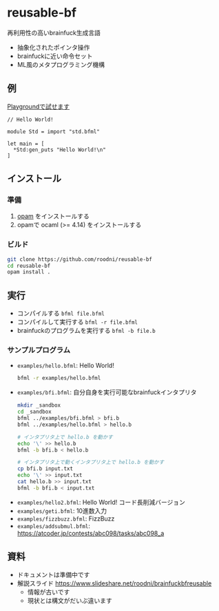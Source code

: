 # reusable-bf

再利用性の高いbrainfuck生成言語
- 抽象化されたポインタ操作
- brainfuckに近い命令セット
- ML風のメタプログラミング機構

## 例

[Playgroundで試せます](https://roodni.github.io/bf-reusable-playground-frontend/)

```
// Hello World!

module Std = import "std.bfml"

let main = [
  *Std:gen_puts "Hello World!\n"
]
```

## インストール

### 準備
1. [opam](https://opam.ocaml.org/) をインストールする
2. opamで ocaml (>= 4.14) をインストールする

### ビルド
```sh
git clone https://github.com/roodni/reusable-bf
cd reusable-bf
opam install .
```

## 実行

* コンパイルする `bfml file.bfml`
* コンパイルして実行する `bfml -r file.bfml`
* brainfuckのプログラムを実行する `bfml -b file.b`

### サンプルプログラム

* `examples/hello.bfml`: Hello World!
  ```sh
  bfml -r examples/hello.bfml
  ```
* `examples/bfi.bfml`: 自分自身を実行可能なbrainfuckインタプリタ
  ```sh
  mkdir _sandbox
  cd _sandbox
  bfml ../examples/bfi.bfml > bfi.b
  bfml ../examples/hello.bfml > hello.b

  # インタプリタ上で hello.b を動かす
  echo '\' >> hello.b
  bfml -b bfi.b < hello.b

  # インタプリタ上で動くインタプリタ上で hello.b を動かす
  cp bfi.b input.txt
  echo '\' >> input.txt
  cat hello.b >> input.txt
  bfml -b bfi.b < input.txt
  ```
* `examples/hello2.bfml`: Hello World! コード長削減バージョン
* `examples/geti.bfml`: 10進数入力
* `examples/fizzbuzz.bfml`: FizzBuzz
* `examples/addsubmul.bfml`: https://atcoder.jp/contests/abc098/tasks/abc098_a


## 資料
* ドキュメントは準備中です
* 解説スライド https://www.slideshare.net/roodni/brainfuckbfreusable
  * 情報が古いです
  * 現状とは構文がだいぶ違います

<!--
### 負のセルに関する注意
bf-reusableは`$alloc`で確保されたセルに対して以下の操作
* ゼロ初期化 (`[-]`)
* ムーブ (`[->>+<<]` など)

を必要に応じて自動挿入します。

これらの操作は、処理系によっては、セルの中身が負である場合にエラーや無限ループを引き起こす可能性があります。以下の事項に留意することで、セルの中身が一時的に負になるようなプログラムを動作させられます。
* `$alloc`のスコープの終わりの時点でセルの中身を非負にする。
* インデックスシフト文 (`> a@i` `< a@i`) の時点でセルの中身を非負にする。

```
(* 例 *)
$alloc { x }

, x
- x 'A'

? x
  [ (* 入力された文字は A でない *) ]
  [ (* 入力された文字は A である *) ]

+ x 'A'  (* 非負になるように足す *)
```

-->